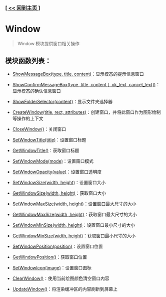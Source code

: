 ### [[ << 回到主页 ]](../index.md)

# Window

> Window 模块提供窗口相关操作

## 模块函数列表：

+ [ShowMessageBox(type, title, content)](_ShowMessageBox_.md)：显示模态的提示信息窗口

+ [ShowConfirmMessageBox(type, title, content [, ok_text, cancel_text])](_ShowConfirmMessageBox_.md)：显示模态的确认信息窗口

+ [ShowFolderSelector(content)](_ShowFolderSelector_.md)：显示文件夹选择器

+ [CreateWindow(title, rect, attributes)](_CreateWindow_.md)：创建窗口，并将此窗口作为图形绘制等操作的上下文

+ [CloseWindow()](_CloseWindow_.md)：关闭窗口

+ [SetWindowTitle(title)](_SetWindowTitle_.md)：设置窗口标题

+ [GetWindowTitle()](_GetWindowTitle_.md)：获取窗口标题

+ [SetWindowMode(mode)](_SetWindowMode_.md)：设置窗口模式

+ [SetWindowOpacity(value)](_SetWindowOpacity_.md)：设置窗口透明度

+ [SetWindowSize(width, height)](_SetWindowSize_.md)：设置窗口大小

+ [GetWindowSize(width, height)](_GetWindowSize_.md)：获取窗口大小

+ [SetWindowMaxSize(width, height)](_SetWindowMaxSize_.md)：设置窗口最大尺寸的大小

+ [GetWindowMaxSize(width, height)](_GetWindowMaxSize_.md)：获取窗口最大尺寸的大小

+ [SetWindowMinSize(width, height)](_SetWindowMinSize_.md)：设置窗口最小尺寸的大小

+ [GetWindowMinSize(width, height)](_GetWindowMinSize_.md)：获取窗口最小尺寸的大小

+ [SetWindowPosition(position)](_SetWindowPosition_.md)：设置窗口位置

+ [GetWindowPosition()](_GetWindowPosition_.md)：获取窗口位置

+ [SetWindowIcon(image)](_SetWindowIcon_.md)：设置窗口图标

+ [ClearWindow()](_ClearWindow_.md)：使用当前绘图颜色清空窗口内容

+ [UpdateWindow()](_UpdateWindow_.md)：将渲染缓冲区的内容刷新到屏幕上

